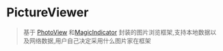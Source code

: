 # PictureViewer
> 基于 [PhotoView](https://github.com/chrisbanes/PhotoView) 和[MagicIndicator](https://github.com/hackware1993/MagicIndicator)
封装的图片浏览框架,支持本地数据以及网络数据,用户自己决定采用什么图片家在框架
